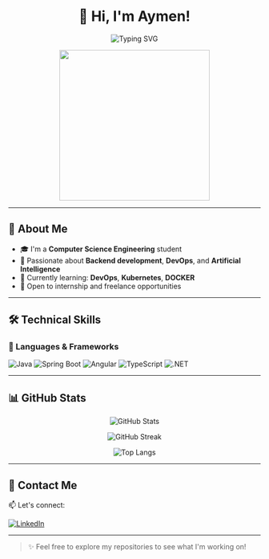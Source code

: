 
<h1 align="center">👋 Hi, I'm Aymen!</h1>

<p align="center">
  <img src="https://readme-typing-svg.herokuapp.com?font=Fira+Code&weight=600&pause=1000&color=36BCF7&center=true&vCenter=true&width=435&lines=Computer+Science+Engineering+Student;Passionate+about+Backend%2C+DevOps%2C+and+AI;Always+learning+and+building+things" alt="Typing SVG" />
</p>

<p align="center">
  <img src="https://cdn.dribbble.com/users/1162077/screenshots/3848914/programmer.gif" width="300"/>
</p>

---

## 🎯 About Me

- 🎓 I'm a **Computer Science Engineering** student  
- 💼 Passionate about **Backend development**, **DevOps**, and **Artificial Intelligence**  
- 🌱 Currently learning: **DevOps**, **Kubernetes**, **DOCKER**  
- 🚀 Open to internship and freelance opportunities

---

## 🛠️ Technical Skills

### 🧠 Languages & Frameworks

![Java](https://img.shields.io/badge/Java-007396?style=for-the-badge&logo=java&logoColor=white)
![Spring Boot](https://img.shields.io/badge/Spring%20Boot-6DB33F?style=for-the-badge&logo=spring-boot&logoColor=white)
![Angular](https://img.shields.io/badge/Angular-DD0031?style=for-the-badge&logo=angular&logoColor=white)
![TypeScript](https://img.shields.io/badge/TypeScript-3178C6?style=for-the-badge&logo=typescript&logoColor=white)
![.NET](https://img.shields.io/badge/.NET-512BD4?style=for-the-badge&logo=dotnet&logoColor=white)

---


## 📊 GitHub Stats

<p align="center">
  <img src="https://github-readme-stats.vercel.app/api?username=braiki89-aymen&show_icons=true&theme=radical" alt="GitHub Stats" />
</p>
<p align="center">
  <img src="https://github-readme-streak-stats.herokuapp.com?user=braiki89-aymen&theme=radical&date_format=M%20j%5B%2C%20Y%5D" alt="GitHub Streak" />
</p>
<p align="center">
  <img src="https://github-readme-stats.vercel.app/api/top-langs/?username=braiki89-aymen&layout=compact&theme=radical" alt="Top Langs" />
</p>

---

## 🔗 Contact Me

📫 Let's connect:

[![LinkedIn](https://img.shields.io/badge/Aymen%20Braiki-0077B5?style=for-the-badge&logo=linkedin&logoColor=white)](https://www.linkedin.com/in/aymen-braiki-033115245/)

---

> ✨ Feel free to explore my repositories to see what I'm working on!
